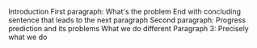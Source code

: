 Introduction
First paragraph: What's the problem
    End with concluding sentence that leads to the next paragraph
Second paragraph: Progress prediction and its problems
    What we do different
Paragraph 3: Precisely what we do